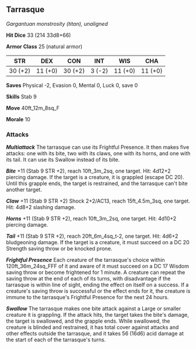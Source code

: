 ## Tarrasque

*Gargantuan monstrosity (titan), unaligned*

**Hit Dice** 33 (214 33d8+66)

**Armor Class** 25 (natural armor)

| STR     | DEX     | CON     | INT     | WIS     | CHA     |
|---------|---------|---------|---------|---------|---------|
| 30 (+2) | 11 (+0) | 30 (+2) |  3 (-2) | 11 (+0) | 11 (+0) |

**Saves** Physical -2, Evasion 0, Mental 0, Luck 0, save 0

**Skills** Stab 9

**Move** 40ft\_12m\_8sq\_F

**Morale** 10

### Attacks

***Multiattack*** The tarrasque can use its Frightful Presence. It then makes five attacks: one with its bite, two with its claws, one with its horns, and one with its tail. It can use its Swallow instead of its bite.

***Bite*** +11 (Stab 9 STR +2), reach 10ft\_3m\_2sq, one target. Hit: 4d12+2 piercing damage. If the target is a creature, it is grappled (escape DC 20). Until this grapple ends, the target is restrained, and the tarrasque can't bite another target.

***Claw*** +11 (Stab 9 STR +2) Shock 2+2/AC13, reach 15ft\_4.5m\_3sq, one target. Hit: 4d8+2 slashing damage.

***Horns*** +11 (Stab 9 STR +2), reach 10ft\_3m\_2sq, one target. Hit: 4d10+2 piercing damage.

***Tail*** +11 (Stab 9 STR +2), reach 20ft\_6m\_4sq\_t-2, one target. Hit: 4d6+2 bludgeoning damage. If the target is a creature, it must succeed on a DC 20 Strength saving throw or be knocked prone.

***Frightful Presence*** Each creature of the tarrasque's choice within 120ft\_36m\_24sq\_FFF of it and aware of it must succeed on a DC 17 Wisdom saving throw or become frightened for 1 minute. A creature can repeat the saving throw at the end of each of its turns, with disadvantage if the tarrasque is within line of sight, ending the effect on itself on a success. If a creature's saving throw is successful or the effect ends for it, the creature is immune to the tarrasque's Frightful Presence for the next 24 hours.

***Swallow*** The tarrasque makes one bite attack against a Large or smaller creature it is grappling. If the attack hits, the target takes the bite's damage, the target is swallowed, and the grapple ends. While swallowed, the creature is blinded and restrained, it has total cover against attacks and other effects outside the tarrasque, and it takes 56 (16d6) acid damage at the start of each of the tarrasque's turns.

